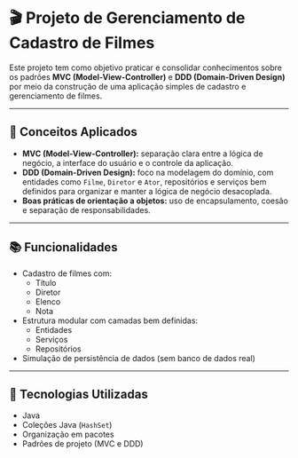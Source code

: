 # 🎬 Projeto de Gerenciamento de Cadastro de Filmes

Este projeto tem como objetivo praticar e consolidar conhecimentos sobre os padrões **MVC (Model-View-Controller)** e **DDD (Domain-Driven Design)** por meio da construção de uma aplicação simples de cadastro e gerenciamento de filmes.

---

## 🧠 Conceitos Aplicados

- **MVC (Model-View-Controller):** separação clara entre a lógica de negócio, a interface do usuário e o controle da aplicação.
- **DDD (Domain-Driven Design):** foco na modelagem do domínio, com entidades como `Filme`, `Diretor` e `Ator`, repositórios e serviços bem definidos para organizar e manter a lógica de negócio desacoplada.
- **Boas práticas de orientação a objetos:** uso de encapsulamento, coesão e separação de responsabilidades.

---

## 📚 Funcionalidades

- Cadastro de filmes com:
  - Título
  - Diretor
  - Elenco
  - Nota
- Estrutura modular com camadas bem definidas:
  - Entidades
  - Serviços
  - Repositórios
- Simulação de persistência de dados (sem banco de dados real)

---

## 🚧 Tecnologias Utilizadas

- Java
- Coleções Java (`HashSet`)
- Organização em pacotes
- Padrões de projeto (MVC e DDD)

